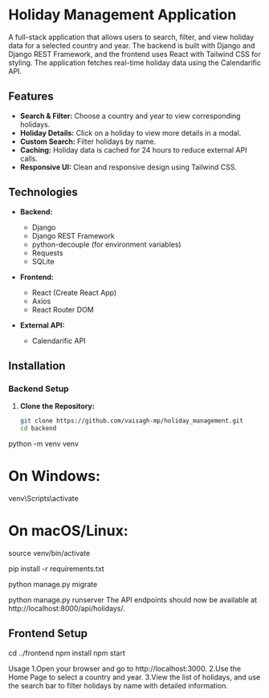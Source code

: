 # Holiday Management Application

A full-stack application that allows users to search, filter, and view holiday data for a selected country and year. The backend is built with Django and Django REST Framework, and the frontend uses React with Tailwind CSS for styling. The application fetches real-time holiday data using the Calendarific API.

## Features

- **Search & Filter:** Choose a country and year to view corresponding holidays.
- **Holiday Details:** Click on a holiday to view more details in a modal.
- **Custom Search:** Filter holidays by name.
- **Caching:** Holiday data is cached for 24 hours to reduce external API calls.
- **Responsive UI:** Clean and responsive design using Tailwind CSS.

## Technologies

- **Backend:**
  - Django
  - Django REST Framework
  - python-decouple (for environment variables)
  - Requests
  - SQLite

- **Frontend:**
  - React (Create React App)
  - Axios
  - React Router DOM

- **External API:**
  - Calendarific API

## Installation

### Backend Setup

1. **Clone the Repository:**

   ```bash
   git clone https://github.com/vaisagh-mp/holiday_management.git
   cd backend

python -m venv venv
# On Windows:
venv\Scripts\activate
# On macOS/Linux:
source venv/bin/activate


pip install -r requirements.txt

python manage.py migrate

python manage.py runserver
The API endpoints should now be available at http://localhost:8000/api/holidays/.


## Frontend Setup

cd ../frontend
npm install
npm start


Usage
1.Open your browser and go to http://localhost:3000.
2.Use the Home Page to select a country and year.
3.View the list of holidays, and use the search bar to filter holidays by name with detailed information.



